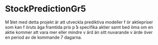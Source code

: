 # StockPredictionGr5
M ̊alet med detta projekt  ̈ar att utveckla prediktiva modeller f ̈or aktiepriser som kan f ̈oruts ̈aga framtida pris p ̊a specifika aktier samt bed ̈oma om en aktie kommer att vara mer eller mindre v ̈ard  ̈an sitt nuvarande v ̈arde  ̈over en period av de kommande 7 dagarna.
